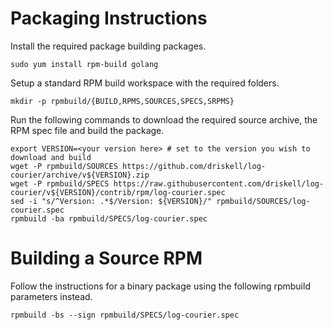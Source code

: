 Packaging Instructions
======================

Install the required package building packages.

```
sudo yum install rpm-build golang
```

Setup a standard RPM build workspace with the required folders.

```
mkdir -p rpmbuild/{BUILD,RPMS,SOURCES,SPECS,SRPMS}
```

Run the following commands to download the required source archive, the RPM spec
file and build the package.

```
export VERSION=<your version here> # set to the version you wish to download and build
wget -P rpmbuild/SOURCES https://github.com/driskell/log-courier/archive/v${VERSION}.zip
wget -P rpmbuild/SPECS https://raw.githubusercontent.com/driskell/log-courier/v${VERSION}/contrib/rpm/log-courier.spec
sed -i "s/^Version: .*$/Version: ${VERSION}/" rpmbuild/SOURCES/log-courier.spec
rpmbuild -ba rpmbuild/SPECS/log-courier.spec
```

Building a Source RPM
=====================

Follow the instructions for a binary package using the following rpmbuild
parameters instead.

```
rpmbuild -bs --sign rpmbuild/SPECS/log-courier.spec
```
